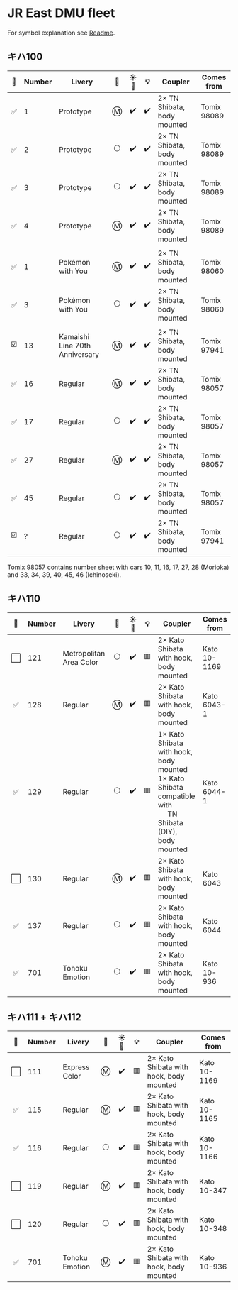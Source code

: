 # JR East DMU fleet

For symbol explanation see [Readme](./readme.md).

## キハ100

🧰 | Number | Livery | 🚃 | ☀️🚨 | 💡 | Coupler | Comes from
:-: | --- | --- | :-: | :-: |  :-: | --- | ---
✅ | 1 | Prototype | Ⓜ️ | ✔️ | ✔️ | 2× TN Shibata, body mounted | Tomix 98089
✅ | 2 | Prototype | ⚪ | ✔️ | ✔️ | 2× TN Shibata, body mounted | Tomix 98089
✅ | 3 | Prototype | ⚪ | ✔️ | ✔️ | 2× TN Shibata, body mounted | Tomix 98089
✅ | 4 | Prototype | Ⓜ️ | ✔️ | ✔️ | 2× TN Shibata, body mounted | Tomix 98089
||
✅ | 1 | Pokémon with You | Ⓜ️ | ✔️ | ✔️ | 2× TN Shibata, body mounted | Tomix 98060
✅ | 3 | Pokémon with You | ⚪ | ✔️ | ✔️ | 2× TN Shibata, body mounted | Tomix 98060
||
☑️ | 13 | Kamaishi Line 70th Anniversary | Ⓜ️ | ✔️ | ✔️ | 2× TN Shibata, body mounted | Tomix 97941
✅ | 16 | Regular | Ⓜ️ | ✔️ | ✔️ | 2× TN Shibata, body mounted | Tomix 98057
✅ | 17 | Regular | ⚪ | ✔️ | ✔️ | 2× TN Shibata, body mounted | Tomix 98057
✅ | 27 | Regular | Ⓜ️ | ✔️ | ✔️ | 2× TN Shibata, body mounted | Tomix 98057
✅ | 45 | Regular | ⚪ | ✔️ | ✔️ | 2× TN Shibata, body mounted | Tomix 98057
☑️ | ? | Regular | ⚪ | ✔️ | ✔️ | 2× TN Shibata, body mounted | Tomix 97941

Tomix 98057 contains number sheet with cars 10, 11, 16, 17, 27, 28 (Morioka) and 33, 34, 39, 40, 45, 46 (Ichinoseki).

## キハ110

🧰 | Number | Livery | 🚃 | ☀️🚨 | 💡 | Coupler | Comes from
:-: | --- | --- | :-: | :-: | :-: | --- | ---
⬜ | 121 | Metropolitan Area Color | ⚪ | ✔️ | 🟥 | 2× Kato Shibata with hook, body mounted | Kato 10-1169
✅ | 128 | Regular | Ⓜ️ | ✔️ | 🟥 | 2× Kato Shibata with hook, body mounted | Kato 6043-1
✅ | 129 | Regular | ⚪ | ✔️ | 🟥 | 1× Kato Shibata with hook, body mounted<br>1× Kato Shibata compatible with<br>&nbsp;&nbsp;&nbsp;&nbsp;&nbsp;TN Shibata (DIY), body mounted | Kato 6044-1
⬜ | 130 | Regular | Ⓜ️ | ✔️ | 🟥 | 2× Kato Shibata with hook, body mounted | Kato 6043
✅ | 137 | Regular | ⚪ | ✔️ | 🟥 | 2× Kato Shibata with hook, body mounted | Kato 6044
✅ | 701 | Tohoku Emotion | ⚪ | ✔️ | 🟥 | 2× Kato Shibata with hook, body mounted | Kato 10-936

## キハ111 + キハ112

🧰 | Number | Livery | 🚃 | ☀️🚨 | 💡 | Coupler | Comes from
:-: | --- | --- | :-: | :-: | :-: | --- | ---
⬜ | 111 | Express Color | Ⓜ️ | ✔️ | 🟥 | 2× Kato Shibata with hook, body mounted | Kato 10-1169
✅ | 115 | Regular | Ⓜ️ | ✔️ | 🟥 | 2× Kato Shibata with hook, body mounted | Kato 10-1165
✅ | 116 | Regular | ⚪ | ✔️ | 🟥 | 2× Kato Shibata with hook, body mounted | Kato 10-1166
⬜ | 119 | Regular | Ⓜ️ | ✔️ | 🟥 | 2× Kato Shibata with hook, body mounted | Kato 10-347
⬜ | 120 | Regular | ⚪ | ✔️ | 🟥 | 2× Kato Shibata with hook, body mounted | Kato 10-348
✅ | 701 | Tohoku Emotion | Ⓜ️ | ✔️ | 🟥 | 2× Kato Shibata with hook, body mounted | Kato 10-936

